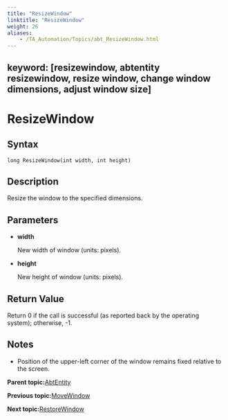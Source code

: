 ```yaml
--- 
title: "ResizeWindow"
linktitle: "ResizeWindow"
weight: 26
aliases: 
    - /TA_Automation/Topics/abt_ResizeWindow.html
---
```

keyword: [resizewindow, abtentity resizewindow, resize window, change window dimensions, adjust window size]
---

# ResizeWindow

## Syntax

`long ResizeWindow(int width, int height)`

## Description

Resize the window to the specified dimensions.

## Parameters

-   **width**

    New width of window \(units: pixels\).

-   **height**

    New height of window \(units: pixels\).


## Return Value

Return 0 if the call is successful \(as reported back by the operating system\); otherwise, -1.

## Notes

-   Position of the upper-left corner of the window remains fixed relative to the screen.

**Parent topic:**[AbtEntity](/TA_Automation/Topics/abt_AbtEntity.html)

**Previous topic:**[MoveWindow](/TA_Automation/Topics/abt_MoveWindow.html)

**Next topic:**[RestoreWindow](/TA_Automation/Topics/abt_RestoreWindow.html)

